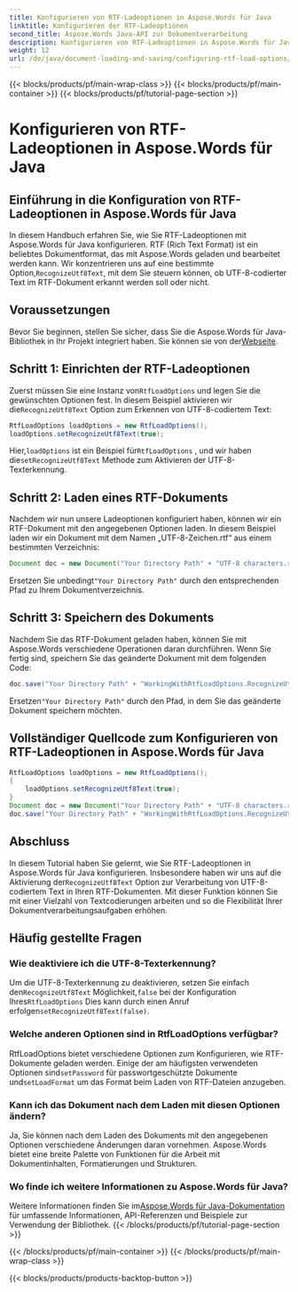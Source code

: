```yaml
---
title: Konfigurieren von RTF-Ladeoptionen in Aspose.Words für Java
linktitle: Konfigurieren der RTF-Ladeoptionen
second_title: Aspose.Words Java-API zur Dokumentverarbeitung
description: Konfigurieren von RTF-Ladeoptionen in Aspose.Words für Java. Erfahren Sie, wie Sie UTF-8-Text in RTF-Dokumenten erkennen. Schritt-für-Schritt-Anleitung mit Codebeispielen.
weight: 12
url: /de/java/document-loading-and-saving/configuring-rtf-load-options/
---
```


{{< blocks/products/pf/main-wrap-class >}}
{{< blocks/products/pf/main-container >}}
{{< blocks/products/pf/tutorial-page-section >}}

# Konfigurieren von RTF-Ladeoptionen in Aspose.Words für Java


## Einführung in die Konfiguration von RTF-Ladeoptionen in Aspose.Words für Java

In diesem Handbuch erfahren Sie, wie Sie RTF-Ladeoptionen mit Aspose.Words für Java konfigurieren. RTF (Rich Text Format) ist ein beliebtes Dokumentformat, das mit Aspose.Words geladen und bearbeitet werden kann. Wir konzentrieren uns auf eine bestimmte Option,`RecognizeUtf8Text`, mit dem Sie steuern können, ob UTF-8-codierter Text im RTF-Dokument erkannt werden soll oder nicht.

## Voraussetzungen

 Bevor Sie beginnen, stellen Sie sicher, dass Sie die Aspose.Words für Java-Bibliothek in Ihr Projekt integriert haben. Sie können sie von der[Webseite](https://releases.aspose.com/words/java/).

## Schritt 1: Einrichten der RTF-Ladeoptionen

 Zuerst müssen Sie eine Instanz von`RtfLoadOptions` und legen Sie die gewünschten Optionen fest. In diesem Beispiel aktivieren wir die`RecognizeUtf8Text` Option zum Erkennen von UTF-8-codiertem Text:

```java
RtfLoadOptions loadOptions = new RtfLoadOptions();
loadOptions.setRecognizeUtf8Text(true);
```

 Hier,`loadOptions` ist ein Beispiel für`RtfLoadOptions` , und wir haben die`setRecognizeUtf8Text` Methode zum Aktivieren der UTF-8-Texterkennung.

## Schritt 2: Laden eines RTF-Dokuments

Nachdem wir nun unsere Ladeoptionen konfiguriert haben, können wir ein RTF-Dokument mit den angegebenen Optionen laden. In diesem Beispiel laden wir ein Dokument mit dem Namen „UTF-8-Zeichen.rtf“ aus einem bestimmten Verzeichnis:

```java
Document doc = new Document("Your Directory Path" + "UTF-8 characters.rtf", loadOptions);
```

 Ersetzen Sie unbedingt`"Your Directory Path"` durch den entsprechenden Pfad zu Ihrem Dokumentverzeichnis.

## Schritt 3: Speichern des Dokuments

Nachdem Sie das RTF-Dokument geladen haben, können Sie mit Aspose.Words verschiedene Operationen daran durchführen. Wenn Sie fertig sind, speichern Sie das geänderte Dokument mit dem folgenden Code:

```java
doc.save("Your Directory Path" + "WorkingWithRtfLoadOptions.RecognizeUtf8Text.rtf");
```

 Ersetzen`"Your Directory Path"` durch den Pfad, in dem Sie das geänderte Dokument speichern möchten.

## Vollständiger Quellcode zum Konfigurieren von RTF-Ladeoptionen in Aspose.Words für Java

```java
RtfLoadOptions loadOptions = new RtfLoadOptions();
{
	loadOptions.setRecognizeUtf8Text(true);
}
Document doc = new Document("Your Directory Path" + "UTF-8 characters.rtf", loadOptions);
doc.save("Your Directory Path" + "WorkingWithRtfLoadOptions.RecognizeUtf8Text.rtf");
```

## Abschluss

 In diesem Tutorial haben Sie gelernt, wie Sie RTF-Ladeoptionen in Aspose.Words für Java konfigurieren. Insbesondere haben wir uns auf die Aktivierung der`RecognizeUtf8Text` Option zur Verarbeitung von UTF-8-codiertem Text in Ihren RTF-Dokumenten. Mit dieser Funktion können Sie mit einer Vielzahl von Textcodierungen arbeiten und so die Flexibilität Ihrer Dokumentverarbeitungsaufgaben erhöhen.

## Häufig gestellte Fragen

### Wie deaktiviere ich die UTF-8-Texterkennung?

 Um die UTF-8-Texterkennung zu deaktivieren, setzen Sie einfach den`RecognizeUtf8Text` Möglichkeit,`false` bei der Konfiguration Ihres`RtfLoadOptions` Dies kann durch einen Anruf erfolgen`setRecognizeUtf8Text(false)`.

### Welche anderen Optionen sind in RtfLoadOptions verfügbar?

 RtfLoadOptions bietet verschiedene Optionen zum Konfigurieren, wie RTF-Dokumente geladen werden. Einige der am häufigsten verwendeten Optionen sind`setPassword` für passwortgeschützte Dokumente und`setLoadFormat` um das Format beim Laden von RTF-Dateien anzugeben.

### Kann ich das Dokument nach dem Laden mit diesen Optionen ändern?

Ja, Sie können nach dem Laden des Dokuments mit den angegebenen Optionen verschiedene Änderungen daran vornehmen. Aspose.Words bietet eine breite Palette von Funktionen für die Arbeit mit Dokumentinhalten, Formatierungen und Strukturen.

### Wo finde ich weitere Informationen zu Aspose.Words für Java?

 Weitere Informationen finden Sie im[Aspose.Words für Java-Dokumentation](https://reference.aspose.com/words/java/) für umfassende Informationen, API-Referenzen und Beispiele zur Verwendung der Bibliothek.
{{< /blocks/products/pf/tutorial-page-section >}}

{{< /blocks/products/pf/main-container >}}
{{< /blocks/products/pf/main-wrap-class >}}

{{< blocks/products/products-backtop-button >}}
